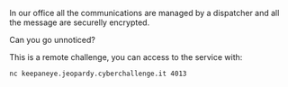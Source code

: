 In our office all the communications are managed by a dispatcher and all the message are securelly encrypted. 

Can you go unnoticed?

This is a remote challenge, you can access to the service with:

`nc keepaneye.jeopardy.cyberchallenge.it 4013`
